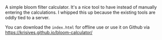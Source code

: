 
A simple bloom filter calculator. It's a nice tool to have instead of manually
entering the calculations. I whipped this up because the existing tools are
oddly tied to a server.

You can download the `index.html` for offline use or use it on Github via
https://krisives.github.io/bloom-calculator/
